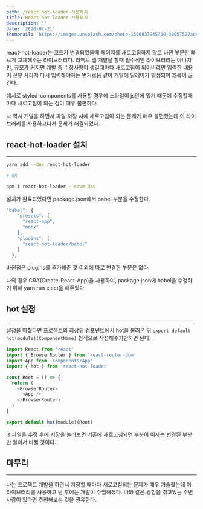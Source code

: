 ```yaml
---
path: /react-hot-loader-사용하기
title: React-hot-loader 사용하기
description: ''
date: '2020-01-21'
thumbnail: 'https://images.unsplash.com/photo-1566837945700-30057527ade0?ixlib=rb-1.2.1&q=85&fm=jpg&crop=entropy&cs=srgb&w=3600'
---
```


react-hot-loader는 코드가 변경되었을때 페이지를 새로고침하지 않고 바뀐 부분만 빠르게 교체해주는 라이브러리다. 리액트 앱 개발을 할때 필수적인 라이브러리는 아니지만, 규모가 커지면 개발 중 수정사항이 생길때마다 새로고침이 되어버리면 입력한 내용이 전부 사라져 다시 입력해야하는 번거로움 같이 개발에 딜레이가 발생되어 흐름이 끊긴다.

예시로 styled-components를 사용할 경우에 스타일이 js안에 있기 때문에 수정할때마다 새로고침이 되는 점이 매우 불편하다.

나 역시 개발을 하면서 파일 저장 시에 새로고침이 되는 문제가 매우 불편했는데 이 라이브러리를 사용하고나서 문제가 해결되었다.

## react-hot-loader 설치

---

```bash
yarn add --dev react-hot-loader

# OR

npm i react-hot-loader --save-dev
```

설치가 완료되었다면 package.json에서 babel 부분을 수정한다.

```js
"babel": {
    "presets": [
      "react-app",
      "mobx"
    ],
    "plugins": [
      "react-hot-loader/babel"
    ]
  },
```

바뀐점은 plugins를 추가해준 것 이외에 따로 변경한 부분은 없다.

나의 경우 CRA(Create-React-App)을 사용하여, package.json에 babel을 수정하기 위해 yarn run eject을 해주었다.

## hot 설정

---

설정을 마쳤다면 프로젝트의 최상위 컴포넌트에서 hot을 불러온 뒤 `export default hot(module)(ComponentName)` 형식으로 작성해주기만하면 된다.

```js
import React from 'react'
import { BrowserRouter } from 'react-router-dom'
import App from 'components/App'
import { hot } from 'react-hot-loader'

const Root = () => {
  return (
    <BrowserRouter>
      <App />
    </BrowserRouter>
  )
}

export default hot(module)(Root)
```

js 파일을 수정 후에 저장을 눌러보면 기존에 새로고침되던 부분이 이제는 변경된 부분만 알아서 바뀔 것이다.

## 마무리

---

나는 프로젝트 개발을 하면서 저장할 때마다 새로고침되는 문제가 매우 거슬렸는데 이 라이브러리를 사용하고 난 후에는 개발이 수월해졌다. 나와 같은 경험을 겪고있는 주변사람이 있다면 추천해보는 것을 권유한다.
